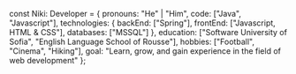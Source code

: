 const Niki: Developer = {
    pronouns: "He" | "Him",
    code: ["Java", "Javascript"],
    technologies: {
        backEnd: ["Spring"],
        frontEnd: ["Javascript, HTML & CSS"],
        databases: ["MSSQL"]
    },
    education: ["Software University of Sofia", "English Language School of Rousse"],
    hobbies: ["Football", "Cinema", "Hiking"],
    goal: "Learn, grow, and gain experience in the field of web development"
};
